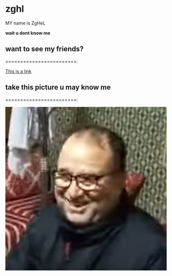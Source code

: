 # zghl
<!DOCTYPE html>
<html>
<body>

<p>MY name is ZgHeL</p>

<p><b>wait u dont know me</b></p>

</body>
</html>

<!DOCTYPE html>
<html>
<body>

<h2>want to see my friends?</h2>
<p>========================:</p>

<a href="www.youtube.com">This is a link</a>

</body>
</html>

<!DOCTYPE html>
<html>
<body>

<h2>take this picture u may know me</h2>
<p>========================:</p>

<img src="zghl.png" alt="zghl" width="512" height="512">

</body>
</html>
